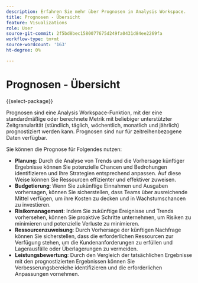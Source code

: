 ```yaml
---
description: Erfahren Sie mehr über Prognosen in Analysis Workspace.
title: Prognosen - Übersicht
feature: Visualizations
role: User
source-git-commit: 2f5bd8bec1580077675d249fa0431d84ee2269fa
workflow-type: tm+mt
source-wordcount: '163'
ht-degree: 0%

---
```


# Prognosen - Übersicht



{{select-package}}

Prognosen sind eine Analysis Workspace-Funktion, mit der eine standardmäßige oder berechnete Metrik mit beliebiger unterstützter Zeitgranularität (stündlich, täglich, wöchentlich, monatlich und jährlich) prognostiziert werden kann. Prognosen sind nur für zeitreihenbezogene Daten verfügbar.

Sie können die Prognose für Folgendes nutzen:

* **Planung**: Durch die Analyse von Trends und die Vorhersage künftiger Ergebnisse können Sie potenzielle Chancen und Bedrohungen identifizieren und Ihre Strategien entsprechend anpassen. Auf diese Weise können Sie Ressourcen effizienter und effektiver zuweisen.
* **Budgetierung**: Wenn Sie zukünftige Einnahmen und Ausgaben vorhersagen, können Sie sicherstellen, dass Teams über ausreichende Mittel verfügen, um ihre Kosten zu decken und in Wachstumschancen zu investieren.
* **Risikomanagement**: Indem Sie zukünftige Ereignisse und Trends vorhersehen, können Sie proaktive Schritte unternehmen, um Risiken zu minimieren und potenzielle Verluste zu minimieren.
* **Ressourcenzuweisung**: Durch Vorhersage der künftigen Nachfrage können Sie sicherstellen, dass die erforderlichen Ressourcen zur Verfügung stehen, um die Kundenanforderungen zu erfüllen und Lagerausfälle oder Überlagerungen zu vermeiden.
* **Leistungsbewertung**: Durch den Vergleich der tatsächlichen Ergebnisse mit den prognostizierten Ergebnissen können Sie Verbesserungsbereiche identifizieren und die erforderlichen Anpassungen vornehmen.


